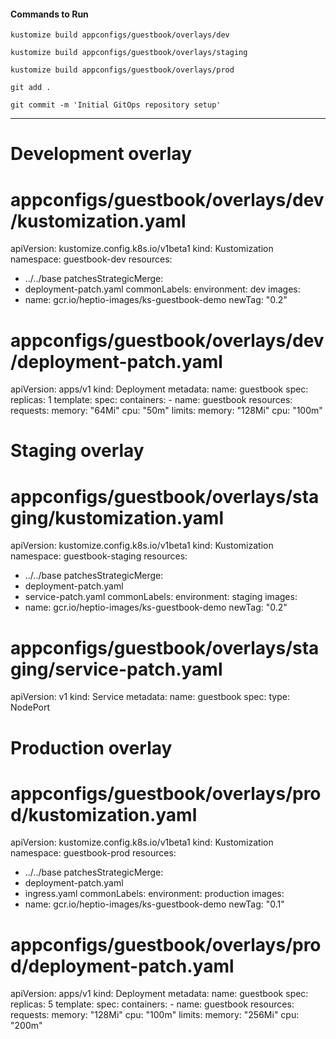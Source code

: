 #### Commands to Run

```
kustomize build appconfigs/guestbook/overlays/dev
```

```
kustomize build appconfigs/guestbook/overlays/staging
```

```
kustomize build appconfigs/guestbook/overlays/prod
```

```
git add .
```

```
git commit -m 'Initial GitOps repository setup'
```



---




# Development overlay

# appconfigs/guestbook/overlays/dev/kustomization.yaml

apiVersion: kustomize.config.k8s.io/v1beta1
kind: Kustomization
namespace: guestbook-dev
resources:

- ../../base
  patchesStrategicMerge:
- deployment-patch.yaml
  commonLabels:
  environment: dev
  images:
- name: gcr.io/heptio-images/ks-guestbook-demo
  newTag: "0.2"

# appconfigs/guestbook/overlays/dev/deployment-patch.yaml

apiVersion: apps/v1
kind: Deployment
metadata:
  name: guestbook
spec:
  replicas: 1
  template:
    spec:
      containers:
      - name: guestbook
        resources:
          requests:
            memory: "64Mi"
            cpu: "50m"
          limits:
            memory: "128Mi"
            cpu: "100m"

# Staging overlay

# appconfigs/guestbook/overlays/staging/kustomization.yaml

apiVersion: kustomize.config.k8s.io/v1beta1
kind: Kustomization
namespace: guestbook-staging
resources:

- ../../base
  patchesStrategicMerge:
- deployment-patch.yaml
- service-patch.yaml
  commonLabels:
  environment: staging
  images:
- name: gcr.io/heptio-images/ks-guestbook-demo
  newTag: "0.2"

# appconfigs/guestbook/overlays/staging/service-patch.yaml

apiVersion: v1
kind: Service
metadata:
  name: guestbook
spec:
  type: NodePort

# Production overlay

# appconfigs/guestbook/overlays/prod/kustomization.yaml

apiVersion: kustomize.config.k8s.io/v1beta1
kind: Kustomization
namespace: guestbook-prod
resources:

- ../../base
  patchesStrategicMerge:
- deployment-patch.yaml
- ingress.yaml
  commonLabels:
  environment: production
  images:
- name: gcr.io/heptio-images/ks-guestbook-demo
  newTag: "0.1"

# appconfigs/guestbook/overlays/prod/deployment-patch.yaml

apiVersion: apps/v1
kind: Deployment
metadata:
  name: guestbook
spec:
  replicas: 5
  template:
    spec:
      containers:
      - name: guestbook
        resources:
          requests:
            memory: "128Mi"
            cpu: "100m"
          limits:
            memory: "256Mi"
            cpu: "200m"
